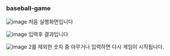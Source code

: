 ### baseball-game
![image](https://user-images.githubusercontent.com/102034804/164227517-6298fc15-55f8-4a7e-88f6-5f2891e233e4.png)
처음 실행화면입니다

![image](https://user-images.githubusercontent.com/102034804/164227657-18338669-bd3e-4e10-af86-557807024b40.png)
입력후 결과입니다

![image](https://user-images.githubusercontent.com/102034804/164227739-ed615aac-8fbe-4821-bb3c-64b6c2595eaa.png)
2를 제외한 숫자 중 아무거나 입력하면 다시 게임이 시작됩니다.
